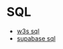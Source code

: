 # SQL

* [w3s sql](https://www.w3schools.com/sql/)
* [supabase sql](https://supabase.com/docs/guides/database/overview)
 